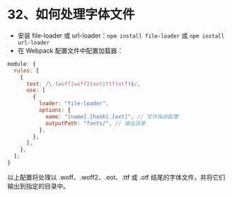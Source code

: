 # 32、如何处理字体文件

- 安装 file-loader 或 url-loader：`npm install file-loader` 或 `npm install url-loader`
- 在 Webpack 配置文件中配置加载器：

```javascript
module: {
  rules: [
    {
      test: /\.(woff|woff2|eot|ttf|otf)$/,
      use: [
        {
          loader: "file-loader",
          options: {
            name: "[name].[hash].[ext]", // 文件指纹配置
            outputPath: "fonts/", // 输出目录
          },
        },
      ],
    },
  ];
}
```

以上配置将处理以 .woff、.woff2、.eot、.ttf 或 .otf 结尾的字体文件，并将它们输出到指定的目录中。
